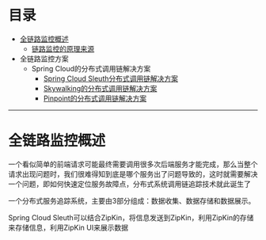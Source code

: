 # 目录
* [全链路监控概述](#全链路监控概述)
  * [链路监控的原理来源](https://weread.qq.com/web/reader/71d32370716443e271df020kf4b32ef025ef4b9ec30acd6)  
* 全链路监控方案
  * Spring Cloud的分布式调用链解决方案
    * [Spring Cloud Sleuth分布式调用链解决方案](https://github.com/stevenli91748/JAVA-Architecture/blob/master/JAVA%20Framework/Spring%20Cloud/Spring%20Cloud%E5%8E%9F%E7%94%9F%E5%8F%8A%E5%85%B6%E4%BB%96%E6%95%B4%E5%90%88%E7%BB%84%E4%BB%B6/Sleuth.md)
    * [Skywalking的分布式调用链解决方案 ](https://github.com/stevenli91748/JAVA-Architecture/blob/master/JAVA%20Framework/Spring%20Cloud/%E5%BE%AE%E6%9C%8D%E5%8A%A1%E9%93%BE%E8%B7%AF%E8%BF%BD%E8%B8%AA/Skywalking/README.md)
    * [Pinpoint的分布式调用链解决方案 ](https://github.com/stevenli91748/JAVA-Architecture/blob/master/JAVA%20Framework/Spring%20Cloud/%E5%BE%AE%E6%9C%8D%E5%8A%A1%E9%93%BE%E8%B7%AF%E8%BF%BD%E8%B8%AA/Pinpoint/README.md)

---

# 全链路监控概述

一个看似简单的前端请求可能最终需要调用很多次后端服务才能完成，那么当整个请求出现问题时，我们很难得知到底是哪个服务出了问题导致的，这时就需要解决一个问题，即如何快速定位服务故障点，分布式系统调用链追踪技术就此诞生了

一个分布式服务追踪系统，主要由3部分组成：数据收集、数据存储和数据展示。

Spring Cloud Sleuth可以结合ZipKin，将信息发送到ZipKin，利用ZipKin的存储来存储信息，利用ZipKin UI来展示数据
